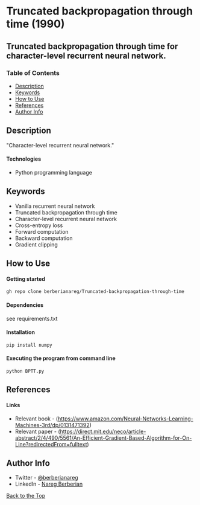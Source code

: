 # Truncated backpropagation through time (1990)

## Truncated backpropagation through time for character-level recurrent neural network.

### Table of Contents

- [Description](#description)
- [Keywords](#keywords)
- [How to Use](#how-to-use)
- [References](#references)
- [Author Info](#author-info)

## Description

"Character-level recurrent neural network."

#### Technologies

- Python programming language

## Keywords

 - Vanilla recurrent neural network
 - Truncated backpropagation through time
 - Character-level recurrent neural network
 - Cross-entropy loss
 - Forward computation
 - Backward computation
 - Gradient clipping

## How to Use

#### Getting started

`gh repo clone berberianareg/Truncated-backpropagation-through-time`

#### Dependencies

see requirements.txt

#### Installation

`pip install numpy`

#### Executing the program from command line

`python BPTT.py`

## References

#### Links

- Relevant book - (https://www.amazon.com/Neural-Networks-Learning-Machines-3rd/dp/0131471392)
- Relevant paper - (https://direct.mit.edu/neco/article-abstract/2/4/490/5561/An-Efficient-Gradient-Based-Algorithm-for-On-Line?redirectedFrom=fulltext)

## Author Info

- Twitter - [@berberianareg](https://twitter.com/BerberianNareg)
- LinkedIn - [Nareg Berberian](https://www.linkedin.com/in/nareg-berberian-phd-ab6759b9/)

[Back to the Top](#truncated-backpropagation-through-time-1990)
